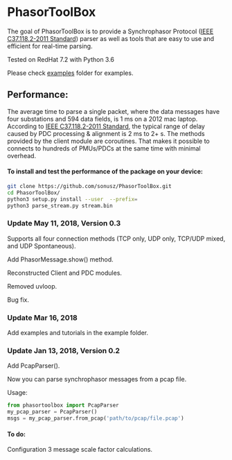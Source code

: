 # PhasorToolBox

The goal of PhasorToolBox is to provide a Synchrophasor Protocol ([IEEE C37.118.2-2011 Standard]) parser as well as tools that are easy to use and efficient for real-time parsing.

Tested on RedHat 7.2 with Python 3.6

Please check [examples] folder for examples.

## Performance:

The average time to parse a single packet, where the data messages have four substations and 594 data fields, is 1 ms on a 2012 mac laptop.
According to [IEEE C37.118.2-2011 Standard], the typical range of delay caused by PDC processing & alignment is 2 ms to 2+ s.
The methods provided by the client module are coroutines. That makes it possible to connects to hundreds of PMUs/PDCs at the same time with minimal overhead.


#### To install and test the performance of the package on your device:

```bash
git clone https://github.com/sonusz/PhasorToolBox.git
cd PhasorToolBox/
python3 setup.py install --user  --prefix=
python3 parse_stream.py stream.bin
```


### Update May 11, 2018, Version 0.3
Supports all four connection methods (TCP only, UDP only, TCP/UDP mixed, and  UDP Spontaneous).

Add PhasorMessage.show() method.

Reconstructed Client and PDC modules.

Removed uvloop.

Bug fix.

### Update Mar 16, 2018
Add examples and tutorials in the example folder. 

### Update Jan 13, 2018, Version 0.2
Add PcapParser(). 

Now you can parse synchrophasor messages from a pcap file.

Usage:
```python
from phasortoolbox import PcapParser
my_pcap_parser = PcapParser()
msgs = my_pcap_parser.from_pcap('path/to/pcap/file.pcap')
```


#### To do:
Configuration 3 message scale factor calculations.

[IEEE C37.118.2-2011 Standard]: <http://ieeexplore.ieee.org/document/6111222/>
[Kaitai Struct]: <https://github.com/kaitai-io/kaitai_struct>
[examples]: <https://github.com/sonusz/PhasorToolBox/tree/master/examples>